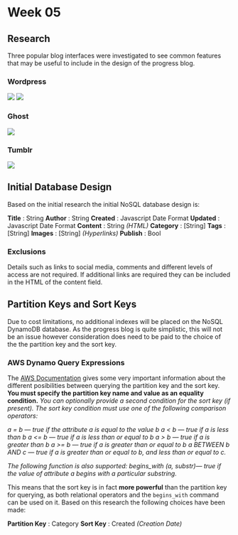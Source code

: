 # Week 05
## Research
Three popular blog interfaces were investigated to see common features that may be useful to include in the design of the progress blog. 
### Wordpress
![](https://github.com/neil-oliver/data-structures/blob/master/Week05/imageswordpress-admin-dashboard.png)
![](https://github.com/neil-oliver/data-structures/blob/master/Week05/images/wordpress-admin-blogpost.jpg)
### Ghost
![](https://github.com/neil-oliver/data-structures/blob/master/Week05/images/ghost-admin.png)
### Tumblr
![](https://github.com/neil-oliver/data-structures/blob/master/Week05/images/Tumblr-add-text-post.png)
## Initial Database Design
Based on the initial research the initial NoSQL database design is:

**Title** : String
**Author** : String
**Created** : Javascript Date Format
**Updated** : Javascript Date Format
**Content** : String *(HTML)*
**Category** : [String]
**Tags** : [String]
**Images** : [String] *(Hyperlinks)*
**Publish** : Bool

### Exclusions
Details such as links to social media, comments and different levels of access are not required. If additional links are required they can be included in the HTML of the content field. 

## Partition Keys and Sort Keys
Due to cost limitations, no additional indexes will be placed on the NoSQL DynamoDB database. As the progress blog is quite simplistic, this will not be an issue however consideration does need to be paid to the choice of the the partition key and the sort key.


### AWS Dynamo Query Expressions
The [AWS Documentation](https://docs.aws.amazon.com/amazondynamodb/latest/developerguide/Query.html#FilteringResults) gives some very important information about the different posibilities between querying the partition key and the sort key.
**You must specify the partition key name and value as an equality condition.**
*You can optionally provide a second condition for the sort key (if present). The sort key condition must use one of the following comparison operators:*

*a = b — true if the attribute a is equal to the value b*
*a < b — true if a is less than b*
*a <= b — true if a is less than or equal to b*
*a > b — true if a is greater than b*
*a >= b — true if a is greater than or equal to b*
*a BETWEEN b AND c — true if a is greater than or equal to b, and less than or equal to c.*

*The following function is also supported:*
*begins_with (a, substr)— true if the value of attribute a begins with a particular substring.*

This means that the sort key is in fact **more powerful** than the partition key for querying, as both relational operators and the ```begins_with``` command can be used on it.
Based on this research the following choices have been made:

**Partition Key** : Category
**Sort Key** : Created *(Creation Date)*